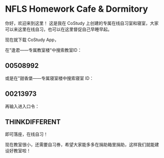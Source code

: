<title>Toolbox</title>

# NFLS Homework Cafe & Dormitory

你好，欢迎来到这里！ 这是我在 CoStudy 上创建的专属在线自习室和寝室，大家可以来这里在线自习，也可以在这里督促自己早睡早起。

现在就下载 CoStudy App，

在"逢君——专属教室楼"中搜索教室ID：

## 00508992


或是在"甜香堡——专属寝室楼中搜索寝室 ID：

## 00213973


再输入进入口令：

## THINKDIFFERENT


即可落座，在线自习！

现在教室很小，还需要自习券，希望大家能多多在捐助箱里捐助，这样我们就能建设好教室啦！

